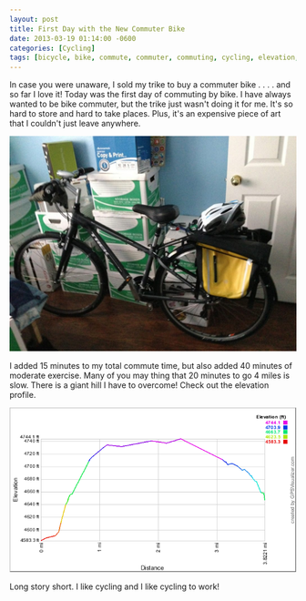 ```yaml
---
layout: post
title: First Day with the New Commuter Bike
date: 2013-03-19 01:14:00 -0600
categories: [Cycling]
tags: [bicycle, bike, commute, commuter, commuting, cycling, elevation, profile, gps, productivity, tracks, work]
---
```

In case you were unaware, I sold my trike to buy a commuter bike . . . . and so far I love it! Today was the first day of commuting by bike. I have always wanted to be bike commuter, but the trike just wasn't doing it for me. It's so hard to store and hard to take places. Plus, it's an expensive piece of art that I couldn't just leave anywhere.
<!--more-->
![](/uploads/2013/03/IMG_1083-1024x768.jpg)

I added 15 minutes to my total commute time, but also added 40 minutes of moderate exercise. Many of you may thing that 20 minutes to go 4 miles is slow. There is a giant hill I have to overcome! Check out the elevation profile.

![](/uploads/2013/03/Screen-Shot-2013-03-18-at-7.08.52-PM.png)

Long story short. I like cycling and I like cycling to work!